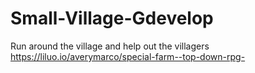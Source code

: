 # Small-Village-Gdevelop
Run around the village and help out the villagers
https://liluo.io/averymarco/special-farm--top-down-rpg-
